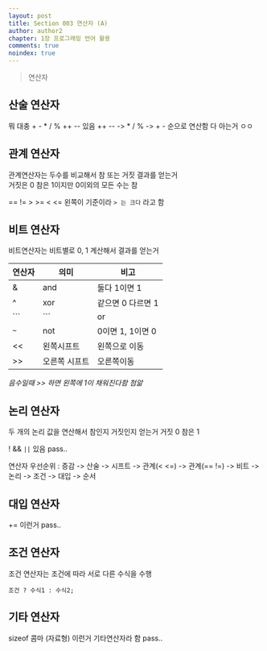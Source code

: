 ```yaml
---
layout: post
title: Section 003 연산자 (A)
author: author2
chapter: 1장 프로그래밍 언어 활용
comments: true
noindex: true
---
```

>연산자

## 산술 연산자

뭐 대충 + - * / % ++ -- 있음 ++ -- -> * / % -> + - 순으로 연산함 다 아는거 ㅇㅇ

## 관계 연산자

관계연산자는 두수를 비교해서 참 또는 거짓 결과를 얻는거    
거짓은 0 참은 1이지만 0이외의 모든 수는 참

== != > >= < <= 왼쪽이 기준이라 `> 는 크다` 라고 함

## 비트 연산자

비트연산자는 비트별로 0, 1 계산해서 결과를 얻는거

|연산자|의미|비고|
|---|---|---|
|&|and|둘다 1이면 1|
|^|xor|같으면 0 다르면 1|
|```|```|or|하나라도 1이면 1|
|```~```|not|0이면 1, 1이면 0|
|<<|왼쪽시프트|왼쪽으로 이동|
|>>|오른쪽 시프트|오른쪽이동|

*음수일때 >> 하면 왼쪽에 1이 채워진다함 첨앎*

## 논리 연산자

두 개의 논리 값을 연산해서 참인지 거짓인지 얻는거 거짓 0 참은 1

! && ```||``` 있음 pass..

연산자 우선순위 : 증감 -> 산술 -> 시프트 -> 관계(< <=) -> 관계(== !=) -> 비트 -> 논리 -> 조건 -> 대입 -> 순서

## 대입 연산자

+= 이런거 pass..

## 조건 연산자

조건 연산자는 조건에 따라 서로 다른 수식을 수행

`조건 ? 수식1 : 수식2;`

## 기타 연산자

sizeof 콤마 (자료형) 이런거 기타연산자라 함 pass..
